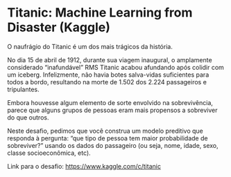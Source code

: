 # Titanic: Machine Learning from Disaster (Kaggle)
 
O naufrágio do Titanic é um dos mais trágicos da história.

No dia 15 de abril de 1912, durante sua viagem inaugural, o amplamente considerado “inafundável” RMS Titanic acabou afundando após colidir com um iceberg. Infelizmente, não havia botes salva-vidas suficientes para todos a bordo, resultando na morte de 1.502 dos 2.224 passageiros e tripulantes.

Embora houvesse algum elemento de sorte envolvido na sobrevivência, parece que alguns grupos de pessoas eram mais propensos a sobreviver do que outros.

Neste desafio, pedimos que você construa um modelo preditivo que responda à pergunta: “que tipo de pessoa tem maior probabilidade de sobreviver?” usando os dados do passageiro (ou seja, nome, idade, sexo, classe socioeconômica, etc).

Link para o desafio: https://www.kaggle.com/c/titanic
